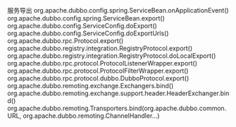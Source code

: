 服务导出
org.apache.dubbo.config.spring.ServiceBean.onApplicationEvent()
    org.apache.dubbo.config.spring.ServiceBean.export()
        org.apache.dubbo.config.ServiceConfig.doExport()
            org.apache.dubbo.config.ServiceConfig.doExportUrls()
                org.apache.dubbo.rpc.Protocol.export()
                    org.apache.dubbo.registry.integration.RegistryProtocol.export()
                        org.apache.dubbo.registry.integration.RegistryProtocol.doLocalExport()
                            org.apache.dubbo.rpc.protocol.ProtocolListenerWrapper.export()
                                org.apache.dubbo.rpc.protocol.ProtocolFilterWrapper.export()
                                    org.apache.dubbo.rpc.protocol.dubbo.DubboProtocol.export()
                                        org.apache.dubbo.remoting.exchange.Exchangers.bind()
                                            org.apache.dubbo.remoting.exchange.support.header.HeaderExchanger.bind()
                                                org.apache.dubbo.remoting.Transporters.bind(org.apache.dubbo.common.URL, org.apache.dubbo.remoting.ChannelHandler...)